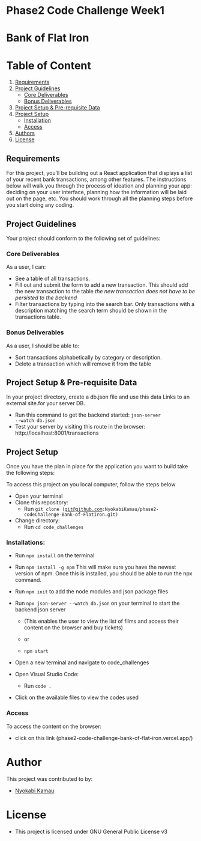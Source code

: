 # Phase2 Code Challenge Week1 
# Bank of Flat Iron

# Table of Content
1. [Requirements](#requirements)
2. [Project Guidelines](#project-guidelines)
    - [Core Deliverables](#core-deliverables)
    - [Bonus Deliverables](#bonus-deliverables)
2. [Project Setup & Pre-requisite Data](#project-setup--pre-requisite-data)
3. [Project Setup](#project-setup)
    - [Installation](#installations)
    - [Access](#access)
4. [Authors](#author)
5. [License](#license)
 

## Requirements
For this project, you’ll be building out a React application that displays a list of your recent bank transactions, among other features.
The instructions below will walk you through the process of ideation and planning your app: deciding on your user interface, planning how the information will be laid out on the page, etc. You should work through all the planning steps before you start doing any coding.

## Project Guidelines
Your project should conform to the following set of guidelines:

### Core Deliverables
As a user, I can:
- See a table of all transactions.
- Fill out and submit the form to add a new transaction. This should add the new transaction to the table *the new transaction does not have to be persisted to the backend*
- Filter transactions by typing into the search bar. Only transactions with a description matching the search term should be shown in the transactions table.

### Bonus Deliverables
As a user, I should be able to:
- Sort transactions alphabetically by category or description.
- Delete a transaction which will remove it from the table

## Project Setup & Pre-requisite Data
In your project directory, create a db.json file and use this data Links to an external site.for your server DB.

* Run this command to get the backend started: <code>json-server --watch db.json</code>
* Test your server by visiting this route in the browser: http://localhost:8001/transactions
 

## Project Setup
Once you have the plan in place for the application you want to build take the following steps:

To access this project on you local computer, follow the steps below
* Open your terminal
* Clone this repository: 
    - Run <code>git clone (git@github.com:NyokabiKamau/phase2-codeChallenge-Bank-of-FlatIron.git)</code>
* Change directory:
    - Run <code>cd code_challenges</code>

### Installations:
* Run <code>npm install</code> on the terminal

* Run <code>npm install -g npm</code> This will make sure you have the newest version of npm. Once this is installed, you should be able to run the npx command.

* Run <code>npm init</code> to add the node modules and json package files

* Run <code>npx json-server --watch db.json</code> on your terminal to start the backend json server
   * (This enables the user to view the list of films and access their content on the browser and buy tickets)

   * or
   
   * <code>npm start</code>

* Open a new terminal and navigate to code_challenges 
* Open Visual Studio Code:
    - Run <code>code .</code>
* Click on the available files to view the codes used

### Access
To access the content on the browser:
* click on this link (phase2-code-challenge-bank-of-flat-iron.vercel.app/)

# Author
This project was contributed to by: 
* [Nyokabi Kamau](https://github.com/NyokabiKamau/)

# License
* This project is licensed under GNU General Public License v3


<!-- # Getting Started with Create React App

This project was bootstrapped with [Create React App](https://github.com/facebook/create-react-app).

## Available Scripts

In the project directory, you can run:

### `npm start`

Runs the app in the development mode.\
Open [http://localhost:3000](http://localhost:3000) to view it in your browser.

The page will reload when you make changes.\
You may also see any lint errors in the console.

### `npm test`

Launches the test runner in the interactive watch mode.\
See the section about [running tests](https://facebook.github.io/create-react-app/docs/running-tests) for more information.

### `npm run build`

Builds the app for production to the `build` folder.\
It correctly bundles React in production mode and optimizes the build for the best performance.

The build is minified and the filenames include the hashes.\
Your app is ready to be deployed!

See the section about [deployment](https://facebook.github.io/create-react-app/docs/deployment) for more information.

### `npm run eject`

**Note: this is a one-way operation. Once you `eject`, you can't go back!**

If you aren't satisfied with the build tool and configuration choices, you can `eject` at any time. This command will remove the single build dependency from your project.

Instead, it will copy all the configuration files and the transitive dependencies (webpack, Babel, ESLint, etc) right into your project so you have full control over them. All of the commands except `eject` will still work, but they will point to the copied scripts so you can tweak them. At this point you're on your own.

You don't have to ever use `eject`. The curated feature set is suitable for small and middle deployments, and you shouldn't feel obligated to use this feature. However we understand that this tool wouldn't be useful if you couldn't customize it when you are ready for it.

## Learn More

You can learn more in the [Create React App documentation](https://facebook.github.io/create-react-app/docs/getting-started).

To learn React, check out the [React documentation](https://reactjs.org/).

### Code Splitting

This section has moved here: [https://facebook.github.io/create-react-app/docs/code-splitting](https://facebook.github.io/create-react-app/docs/code-splitting)

### Analyzing the Bundle Size

This section has moved here: [https://facebook.github.io/create-react-app/docs/analyzing-the-bundle-size](https://facebook.github.io/create-react-app/docs/analyzing-the-bundle-size)

### Making a Progressive Web App

This section has moved here: [https://facebook.github.io/create-react-app/docs/making-a-progressive-web-app](https://facebook.github.io/create-react-app/docs/making-a-progressive-web-app)

### Advanced Configuration

This section has moved here: [https://facebook.github.io/create-react-app/docs/advanced-configuration](https://facebook.github.io/create-react-app/docs/advanced-configuration)

### Deployment

This section has moved here: [https://facebook.github.io/create-react-app/docs/deployment](https://facebook.github.io/create-react-app/docs/deployment)

### `npm run build` fails to minify

This section has moved here: [https://facebook.github.io/create-react-app/docs/troubleshooting#npm-run-build-fails-to-minify](https://facebook.github.io/create-react-app/docs/troubleshooting#npm-run-build-fails-to-minify) -->
